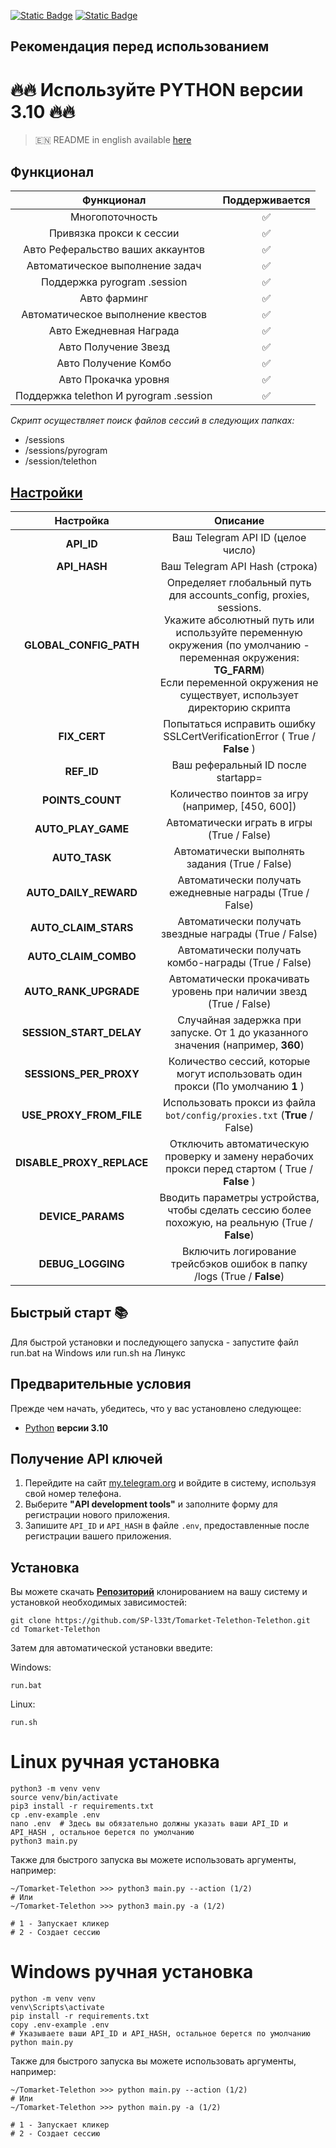 [![Static Badge](https://img.shields.io/badge/Telegram-Channel-Link?style=for-the-badge&logo=Telegram&logoColor=white&logoSize=auto&color=blue)](https://t.me/+jJhUfsfFCn4zZDk0)      [![Static Badge](https://img.shields.io/badge/Telegram-Bot%20Link-Link?style=for-the-badge&logo=Telegram&logoColor=white&logoSize=auto&color=blue)](https://t.me/Tomarket_ai_bot/app?startapp=0000GbQY)

## Рекомендация перед использованием

# 🔥🔥 Используйте PYTHON версии 3.10 🔥🔥

> 🇪🇳 README in english available [here](README)

## Функционал  
|               Функционал               | Поддерживается |
|:--------------------------------------:|:--------------:|
|            Многопоточность             |       ✅        |
|        Привязка прокси к сессии        |       ✅        |
|   Авто Реферальство ваших аккаунтов    |       ✅        |
|    Автоматическое выполнение задач     |       ✅        |
|      Поддержка pyrogram .session       |       ✅        |
|              Авто фарминг              |       ✅        |
|   Автоматическое выполнение квестов    |       ✅        |
|        Авто Ежедневная Награда         |       ✅        |
|          Авто Получение Звезд          |       ✅        |
|          Авто Получение Комбо          |       ✅        |
|          Авто Прокачка уровня          |       ✅        |
| Поддержка telethon И pyrogram .session |       ✅        |

_Скрипт осуществляет поиск файлов сессий в следующих папках:_
* /sessions
* /sessions/pyrogram
* /session/telethon

## [Настройки](https://github.com/SP-l33t/Tomarket-Telethon-Telethon/blob/main/.env-example/)
|          Настройка          |                                                                                                                              Описание                                                                                                                               |
|:---------------------------:|:-------------------------------------------------------------------------------------------------------------------------------------------------------------------------------------------------------------------------------------------------------------------:|
|         **API_ID**          |                                                                                                                  Ваш Telegram API ID (целое число)                                                                                                                  |
|        **API_HASH**         |                                                                                                                   Ваш Telegram API Hash (строка)                                                                                                                    |
|   **GLOBAL_CONFIG_PATH**    | Определяет глобальный путь для accounts_config, proxies, sessions. <br/>Укажите абсолютный путь или используйте переменную окружения (по умолчанию - переменная окружения: **TG_FARM**)<br/> Если переменной окружения не существует, использует директорию скрипта |
|        **FIX_CERT**         |                                                                                              Попытаться исправить ошибку SSLCertVerificationError ( True / **False** )                                                                                              |
|         **REF_ID**          |                                                                                                                 Ваш реферальный ID после startapp=                                                                                                                  |
|      **POINTS_COUNT**       |                                                                                                          Количество поинтов за игру (например, [450, 600])                                                                                                          |         
|     **AUTO_PLAY_GAME**      |                                                                                                             Автоматически играть в игры (True / False)                                                                                                              |
|        **AUTO_TASK**        |                                                                                                           Автоматически выполнять задания (True / False)                                                                                                            |
|    **AUTO_DAILY_REWARD**    |                                                                                                      Автоматически получать ежедневные награды (True / False)                                                                                                       |
|    **AUTO_CLAIM_STARS**     |                                                                                                       Автоматически получать звездные награды (True / False)                                                                                                        |
|    **AUTO_CLAIM_COMBO**     |                                                                                                         Автоматически получать комбо-награды (True / False)                                                                                                         |
|    **AUTO_RANK_UPGRADE**    |                                                                                                 Автоматически прокачивать уровень при наличии звезд (True / False)                                                                                                  |
|   **SESSION_START_DELAY**   |                                                                                           Случайная задержка при запуске. От 1 до указанного значения (например, **360**)                                                                                           |
|   **SESSIONS_PER_PROXY**    |                                                                                           Количество сессий, которые могут использовать один прокси (По умолчанию **1** )                                                                                           |
|   **USE_PROXY_FROM_FILE**   |                                                                                              Использовать прокси из файла `bot/config/proxies.txt` (**True** / False)                                                                                               |
|  **DISABLE_PROXY_REPLACE**  |                                                                                   Отключить автоматическую проверку и замену нерабочих прокси перед стартом ( True / **False** )                                                                                    |
|      **DEVICE_PARAMS**      |                                                                                  Вводить параметры устройства, чтобы сделать сессию более похожую, на реальную  (True / **False**)                                                                                  |
|      **DEBUG_LOGGING**      |                                                                                               Включить логирование трейсбэков ошибок в папку /logs (True / **False**)                                                                                               |

## Быстрый старт 📚

Для быстрой установки и последующего запуска - запустите файл run.bat на Windows или run.sh на Линукс

## Предварительные условия
Прежде чем начать, убедитесь, что у вас установлено следующее:
- [Python](https://www.python.org/downloads/) **версии 3.10**

## Получение API ключей
1. Перейдите на сайт [my.telegram.org](https://my.telegram.org) и войдите в систему, используя свой номер телефона.
2. Выберите **"API development tools"** и заполните форму для регистрации нового приложения.
3. Запишите `API_ID` и `API_HASH` в файле `.env`, предоставленные после регистрации вашего приложения.

## Установка
Вы можете скачать [**Репозиторий**](https://github.com/SP-l33t/Tomarket-Telethon-Telethon) клонированием на вашу систему и установкой необходимых зависимостей:
```shell
git clone https://github.com/SP-l33t/Tomarket-Telethon-Telethon.git
cd Tomarket-Telethon
```

Затем для автоматической установки введите:

Windows:
```shell
run.bat
```

Linux:
```shell
run.sh
```

# Linux ручная установка
```shell
python3 -m venv venv
source venv/bin/activate
pip3 install -r requirements.txt
cp .env-example .env
nano .env  # Здесь вы обязательно должны указать ваши API_ID и API_HASH , остальное берется по умолчанию
python3 main.py
```

Также для быстрого запуска вы можете использовать аргументы, например:
```shell
~/Tomarket-Telethon >>> python3 main.py --action (1/2)
# Или
~/Tomarket-Telethon >>> python3 main.py -a (1/2)

# 1 - Запускает кликер
# 2 - Создает сессию
```


# Windows ручная установка
```shell
python -m venv venv
venv\Scripts\activate
pip install -r requirements.txt
copy .env-example .env
# Указываете ваши API_ID и API_HASH, остальное берется по умолчанию
python main.py
```

Также для быстрого запуска вы можете использовать аргументы, например:
```shell
~/Tomarket-Telethon >>> python main.py --action (1/2)
# Или
~/Tomarket-Telethon >>> python main.py -a (1/2)

# 1 - Запускает кликер
# 2 - Создает сессию
```
